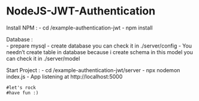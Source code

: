 # NodeJS-JWT-Authentication
  Install NPM :
    - cd /example-authentication-jwt
    - npm install 
  
  Database :  
    - prepare mysql 
    - create database you can check it in ./server/config 
    - You needn’t create table in database because i create schema in this model you can check it in ./server/model
    
  Start Project :
    - cd /example-authentication-jwt/server
    - npx nodemon index.js
    - App listening at http://localhost:5000
    
    #let's rock 
    #have fun :)
  
